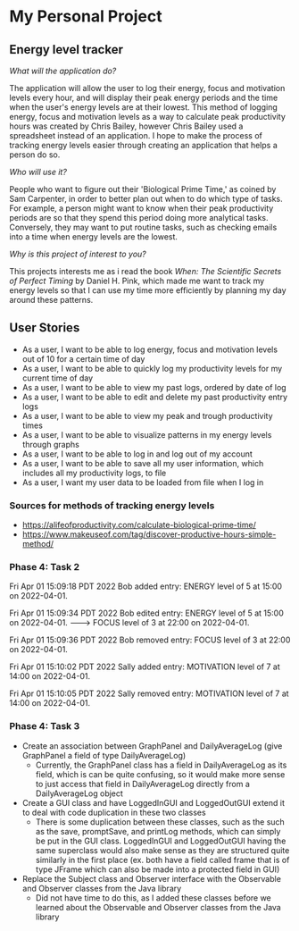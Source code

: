 # My Personal Project

## Energy level tracker

*What will the application do?*

The application will allow the user to log their energy, focus and motivation levels every hour,
and will display their peak energy periods and the time when the user's energy levels are at their lowest. This method 
of logging energy, focus and motivation levels as a way to calculate peak productivity hours was created by Chris 
Bailey, however Chris Bailey used a spreadsheet instead of an application. I hope to make the process of tracking energy
levels easier through creating an application that helps a person do so.

*Who will use it?*

People who want to figure out their 'Biological Prime Time,' as coined by Sam Carpenter, in order to better plan out 
when to do which type of tasks. For example, a person might want to know when their peak productivity periods are
so that they spend this period doing more analytical tasks. Conversely, they may want to put routine tasks, 
such as checking emails into a time when energy levels are the lowest.

*Why is this project of interest to you?*

This projects interests me as i read the book *When: The Scientific Secrets of Perfect Timing* by Daniel H. Pink, 
which made me want to track my energy levels so that I can use my time more efficiently by planning my day around 
these patterns.

## User Stories
- As a user, I want to be able to log energy, focus and motivation levels out of 10 for a certain time of day
- As a user, I want to be able to quickly log my productivity levels for my current time of day
- As a user, I want to be able to view my past logs, ordered by date of log
- As a user, I want to be able to edit and delete my past productivity entry logs
- As a user, I want to be able to view my peak and trough productivity times
- As a user, I want to be able to visualize patterns in my energy levels through graphs
- As a user, I want to be able to log in and log out of my account 
- As a user, I want to be able to save all my user information, which includes all my productivity logs, to file 
- As a user, I want my user data to be loaded from file when I log in

### Sources for methods of tracking energy levels
- https://alifeofproductivity.com/calculate-biological-prime-time/
- https://www.makeuseof.com/tag/discover-productive-hours-simple-method/

### Phase 4: Task 2
Fri Apr 01 15:09:18 PDT 2022
Bob added entry: ENERGY level of 5 at 15:00 on 2022-04-01.

Fri Apr 01 15:09:34 PDT 2022
Bob edited entry:
ENERGY level of 5 at 15:00 on 2022-04-01. –––>
FOCUS level of 3 at 22:00 on 2022-04-01.

Fri Apr 01 15:09:36 PDT 2022
Bob removed entry: FOCUS level of 3 at 22:00 on 2022-04-01.

Fri Apr 01 15:10:02 PDT 2022
Sally added entry: MOTIVATION level of 7 at 14:00 on 2022-04-01.

Fri Apr 01 15:10:05 PDT 2022
Sally removed entry: MOTIVATION level of 7 at 14:00 on 2022-04-01.

### Phase 4: Task 3
- Create an association between GraphPanel and DailyAverageLog (give GraphPanel a field of type DailyAverageLog)
  - Currently, the GraphPanel class has a field in DailyAverageLog as its field, which is can be
    quite confusing, so it would make more sense to just access that field in DailyAverageLog directly from a 
  DailyAverageLog object
- Create a GUI class and have LoggedInGUI and LoggedOutGUI extend it to deal with code duplication in these two classes
  - There is some duplication between these classes, such as the such as the save, promptSave, and printLog methods, 
  which can simply be put in the GUI class. LoggedInGUI and LoggedOutGUI having the same superclass would also make
  sense as they are structured quite similarly in the first place (ex. both have a field called frame that is of type
 JFrame which can also be made into a protected field in GUI)
- Replace the Subject class and Observer interface with the Observable and Observer classes from the Java library
  - Did not have time to do this, as I added these classes before we learned about the Observable and Observer classes
  from the Java library